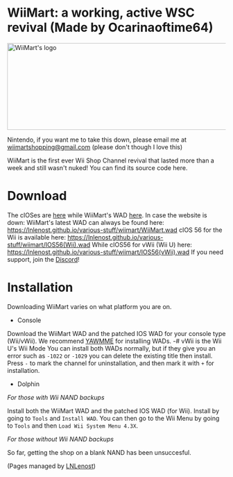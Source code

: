 # WiiMart: a working, active WSC revival (Made by Ocarinaoftime64)

<img src="https://file.garden/Z9Bs3ZQDFXkNPYbh/WiiMart_star_logo.png" width="600" height="200" alt="WiiMart's logo">

Nintendo, if you want me to take this down, please email me at wiimartshopping@gmail.com
(please don't though I love this)

WiiMart is the first ever Wii Shop Channel revival that lasted more than a week and still wasn't nuked!
You can find its source code here.

# Download
The cIOSes are [here](https://wiimart.github.io/cIOS/) while WiiMart's WAD [here](https://wiimart.github.io/wad/).
In case the website is down:
WiiMart's latest WAD can always be found here: https://lnlenost.github.io/various-stuff/wiimart/WiiMart.wad
cIOS 56 for the Wii is available here: https://lnlenost.github.io/various-stuff/wiimart/IOS56(Wii).wad
While cIOS56 for vWii (Wii U) here: https://lnlenost.github.io/various-stuff/wiimart/IOS56(vWii).wad 
If you need support, join the [Discord](https://dsc.gg/WiiMart)!

# Installation
Downloading WiiMart varies on what platform you are on.

- Console

Download the WiiMart WAD and the patched IOS WAD for your console type (Wii/vWii). We recommend [YAWMME](https://oscwii.org/library/app/yawmME) for installing WADs.
-# vWii is the Wii U's Wii Mode
You can install both WADs normally, but if they give you an error such as `-1022` or `-1029` you can delete the existing title then install. Press `-` to mark the channel for uninstallation, and then mark it with `+` for installation.

- Dolphin

*For those with Wii NAND backups*

Install both the WiiMart WAD and the patched IOS WAD (for Wii). Install by going to `Tools` and `Install WAD`. You can then go to the Wii Menu by going to `Tools` and then `Load Wii System Menu 4.3X`.

*For those without Wii NAND backups*

So far, getting the shop on a blank NAND has been unsuccesful.




(Pages managed by [LNLenost](https://github.com/LNLenost))
